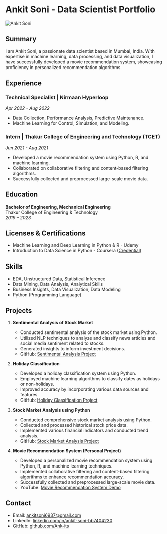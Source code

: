 # Ankit Soni - Data Scientist Portfolio

![Ankit Soni](link-to-profile-picture.jpg)

## Summary

I am Ankit Soni, a passionate data scientist based in Mumbai, India. With expertise in machine learning, data processing, and data visualization, I have successfully developed a movie recommendation system, showcasing proficiency in personalized recommendation algorithms.

## Experience

### Technical Specialist | Nirmaan Hyperloop
*Apr 2022 - Aug 2022*
- Data Collection, Performance Analysis, Predictive Maintenance.
- Machine Learning for Control, Simulation, and Modeling.

### Intern | Thakur College of Engineering and Technology (TCET)
*Jun 2021 - Aug 2021*
- Developed a movie recommendation system using Python, R, and machine learning.
- Collaborated on collaborative filtering and content-based filtering algorithms.
- Successfully collected and preprocessed large-scale movie data.

## Education

**Bachelor of Engineering, Mechanical Engineering**  
Thakur College of Engineering & Technology  
*2019 – 2023*

## Licenses & Certifications

- Machine Learning and Deep Learning in Python & R - Udemy
- Introduction to Data Science in Python - Coursera ([Credential](https://coursera.org/verify/DDZTQ4ZSALTD))

## Skills

- EDA, Unstructured Data, Statistical Inference
- Data Mining, Data Analysis, Analytical Skills
- Business Insights, Data Visualization, Data Modeling
- Python (Programming Language)

## Projects

1. **Sentimental Analysis of Stock Market**
   - Conducted sentimental analysis of the stock market using Python.
   - Utilized NLP techniques to analyze and classify news articles and social media sentiment related to stocks.
   - Generated insights to inform investment decisions.
   - GitHub: [Sentimental Analysis Project](https://github.com/Ank-its/Sentimental-analysis-of-stock-market)

2. **Holiday Classification**
   - Developed a holiday classification system using Python.
   - Employed machine learning algorithms to classify dates as holidays or non-holidays.
   - Improved accuracy by incorporating various data sources and features.
   - GitHub: [Holiday Classification Project](https://github.com/Ank-its/Holiday-Classification-)

3. **Stock Market Analysis using Python**
   - Conducted comprehensive stock market analysis using Python.
   - Collected and processed historical stock price data.
   - Implemented various financial indicators and conducted trend analysis.
   - GitHub: [Stock Market Analysis Project](https://github.com/Ank-its/Stock-Market-Analysis-using-Python)

4. **Movie Recommendation System (Personal Project)**
   - Developed a personalized movie recommendation system using Python, R, and machine learning techniques.
   - Implemented collaborative filtering and content-based filtering algorithms to enhance recommendation accuracy.
   - Successfully collected and preprocessed large-scale movie data.
   - YouTube: [Movie Recommendation System Demo](https://youtu.be/TVbaJrS47Bg)

## Contact

- Email: ankitsoni6937@gmail.com
- LinkedIn: [linkedin.com/in/ankit-soni-bb7404230](https://www.linkedin.com/in/ankit-soni-bb7404230)
- GitHub: [github.com/Ank-its](https://github.com/Ank-its)

